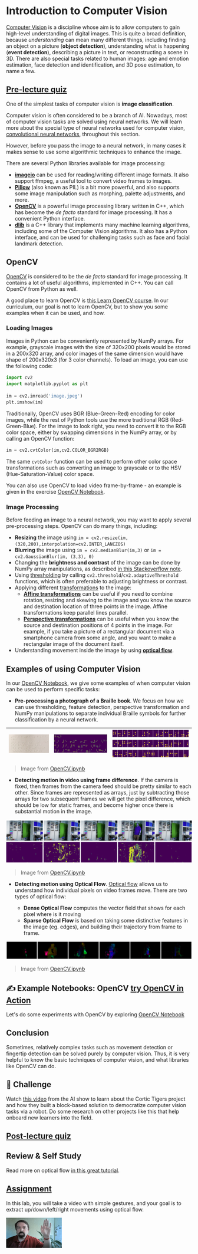 # Introduction to Computer Vision

[Computer Vision](https://wikipedia.org/wiki/Computer_vision) is a discipline whose aim is to allow computers to gain high-level understanding of digital images. This is quite a broad definition, because *understanding* can mean many different things, including finding an object on a picture (**object detection**), understanding what is happening (**event detection**), describing a picture in text, or reconstructing a scene in 3D. There are also special tasks related to human images: age and emotion estimation, face detection and identification, and 3D pose estimation, to name a few.

## [Pre-lecture quiz](https://black-ground-0cc93280f.1.azurestaticapps.net/quiz/106)

One of the simplest tasks of computer vision is **image classification**.

Computer vision is often considered to be a branch of AI. Nowadays, most of computer vision tasks are solved using neural networks. We will learn more about the special type of neural networks used for computer vision, [convolutional neural networks](../07-ConvNets/README.md), throughout this section.

However, before you pass the image to a neural network, in many cases it makes sense to use some algorithmic techniques to enhance the image.

There are several Python libraries available for image processing:

* **[imageio](https://imageio.readthedocs.io/en/stable/)** can be used for reading/writing different image formats. It also support ffmpeg, a useful tool to convert video frames to images.
* **[Pillow](https://pillow.readthedocs.io/en/stable/index.html)** (also known as PIL) is a bit more powerful, and also supports some image manipulation such as morphing, palette adjustments, and more.
* **[OpenCV](https://opencv.org/)** is a powerful image processing library written in C++, which has become the *de facto* standard for image processing. It has a convenient Python interface.
* **[dlib](http://dlib.net/)** is a C++ library that implements many machine learning algorithms, including some of the Computer Vision algorithms. It also has a Python interface, and can be used for challenging tasks such as face and facial landmark detection.

## OpenCV

[OpenCV](https://opencv.org/) is considered to be the *de facto* standard for image processing. It contains a lot of useful algorithms, implemented in C++. You can call OpenCV from Python as well.

A good place to learn OpenCV is [this Learn OpenCV course](https://learnopencv.com/getting-started-with-opencv/). In our curriculum, our goal is not to learn OpenCV, but to show you some examples when it can be used, and how.

### Loading Images

Images in Python can be conveniently represented by NumPy arrays. For example, grayscale images with the size of 320x200 pixels would be stored in a 200x320 array, and color images of the same dimension would have shape of 200x320x3 (for 3 color channels). To load an image, you can use the following code:

```python
import cv2
import matplotlib.pyplot as plt

im = cv2.imread('image.jpeg')
plt.imshow(im)
```

Traditionally, OpenCV uses BGR (Blue-Green-Red) encoding for color images, while the rest of Python tools use the more traditional RGB (Red-Green-Blue). For the image to look right, you need to convert it to the RGB color space, either by swapping dimensions in the NumPy array, or by calling an OpenCV function:

```python
im = cv2.cvtColor(im,cv2.COLOR_BGR2RGB)
```

The same `cvtColor` function can be used to perform other color space transformations such as converting an image to grayscale or to the HSV (Hue-Saturation-Value) color space.

You can also use OpenCV to load video frame-by-frame - an example is given in the exercise [OpenCV Notebook](OpenCV.ipynb).

### Image Processing

Before feeding an image to a neural network, you may want to apply several pre-processing steps. OpenCV can do many things, including:

* **Resizing** the image using `im = cv2.resize(im, (320,200),interpolation=cv2.INTER_LANCZOS)`
* **Blurring** the image using `im = cv2.medianBlur(im,3)` or `im = cv2.GaussianBlur(im, (3,3), 0)`
* Changing the **brightness and contrast** of the image can be done by NumPy array manipulations, as described [in this Stackoverflow note](https://stackoverflow.com/questions/39308030/how-do-i-increase-the-contrast-of-an-image-in-python-opencv).
* Using [thresholding](https://docs.opencv.org/4.x/d7/d4d/tutorial_py_thresholding.html) by calling `cv2.threshold`/`cv2.adaptiveThreshold` functions, which is often preferable to adjusting brightness or contrast.
* Applying different [transformations](https://docs.opencv.org/4.5.5/da/d6e/tutorial_py_geometric_transformations.html) to the image:
    - **[Affine transformations](https://docs.opencv.org/4.5.5/d4/d61/tutorial_warp_affine.html)** can be useful if you need to combine rotation, resizing and skewing to the image and you know the source and destination location of three points in the image. Affine transformations keep parallel lines parallel.
    - **[Perspective transformations](https://medium.com/analytics-vidhya/opencv-perspective-transformation-9edffefb2143)** can be useful when you know the source and destination positions of 4 points in the image. For example, if you take a picture of a rectangular document via a smartphone camera from some angle, and you want to make a rectangular image of the document itself.
* Understanding movement inside the image by using **[optical flow](https://docs.opencv.org/4.5.5/d4/dee/tutorial_optical_flow.html)**.

## Examples of using Computer Vision

In our [OpenCV Notebook](OpenCV.ipynb), we give some examples of when computer vision can be used to perform specific tasks:

* **Pre-processing a photograph of a Braille book**. We focus on how we can use thresholding, feature detection, perspective transformation and NumPy manipulations to separate individual Braille symbols for further classification by a neural network.

![Braille Image](data/braille.jpeg) | ![Braille Image Pre-processed](images/braille-result.png) | ![Braille Symbols](images/braille-symbols.png)
----|-----|-----

> Image from [OpenCV.ipynb](OpenCV.ipynb)

* **Detecting motion in video using frame difference**. If the camera is fixed, then frames from the camera feed should be pretty similar to each other. Since frames are represented as arrays, just by subtracting those arrays for two subsequent frames we will get the pixel difference, which should be low for static frames, and become higher once there is substantial motion in the image.

![Image of video frames and frame differences](images/frame-difference.png)

> Image from [OpenCV.ipynb](OpenCV.ipynb)

* **Detecting motion using Optical Flow**. [Optical flow](https://docs.opencv.org/3.4/d4/dee/tutorial_optical_flow.html) allows us to understand how individual pixels on video frames move. There are two types of optical flow:

   - **Dense Optical Flow** computes the vector field that shows for each pixel where is it moving
   - **Sparse Optical Flow** is based on taking some distinctive features in the image (eg. edges), and building their trajectory from frame to frame.

![Image of Optical Flow](images/optical.png)

> Image from [OpenCV.ipynb](OpenCV.ipynb)

## ✍️ Example Notebooks: OpenCV [try OpenCV in Action](OpenCV.ipynb)

Let's do some experiments with OpenCV by exploring [OpenCV Notebook](OpenCV.ipynb)

## Conclusion

Sometimes, relatively complex tasks such as movement detection or fingertip detection can be solved purely by computer vision. Thus, it is very helpful to know the basic techniques of computer vision, and what libraries like OpenCV can do.

## 🚀 Challenge

Watch [this video](https://docs.microsoft.com/shows/ai-show/ai-show--2021-opencv-ai-competition--grand-prize-winners--cortic-tigers--episode-32?WT.mc_id=academic-57639-dmitryso) from the AI show to learn about the Cortic Tigers project and how they built a block-based solution to democratize computer vision tasks via a robot. Do some research on other projects like this that help onboard new learners into the field.

## [Post-lecture quiz](https://black-ground-0cc93280f.1.azurestaticapps.net/quiz/206)

## Review & Self Study

Read more on optical flow [in this great tutorial](https://learnopencv.com/optical-flow-in-opencv/).

## [Assignment](lab/README.md)

In this lab, you will take a video with simple gestures, and your goal is to extract up/down/left/right movements using optical flow.

<img src="images/palm-movement.png" width="30%" alt="Palm Movement Frame"/>